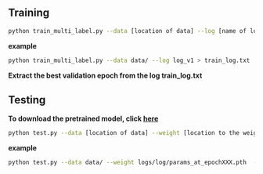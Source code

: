 ## Training 
``` bash
python train_multi_label.py --data [location of data] --log [name of log folder] > train_log.txt
  ```
**example**
```bash 
python train_multi_label.py --data data/ --log log_v1 > train_log.txt
```

**Extract the best validation epoch from the log train_log.txt**



## Testing
**To download the pretrained model, click [here](kaggle.com/models/prashk1312/triper)**
```bash
python test.py --data [location of data] --weight [location to the weight] --type multi
```
**example**
```bash
python test.py --data data/ --weight logs/log/params_at_epochXXX.pth  --type multi
```
